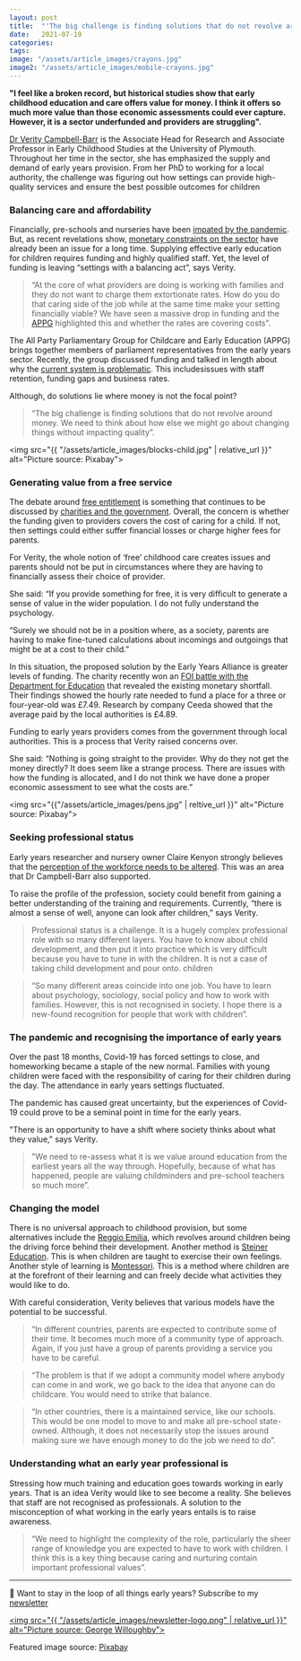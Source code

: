 ```yaml
---
layout: post
title:  "'The big challenge is finding solutions that do not revolve around money' — Dr Verity Campbell Barr on assessing the challenges of improving early education"
date:   2021-07-19
categories:
tags:
image: "/assets/article_images/crayons.jpg"
image2: "/assets/article_images/mobile-crayons.jpg"
---
```


<html>
  <p><b>"I feel like a broken record, but historical studies show that early childhood education and care offers value for money. I think it offers so much more value than those economic assessments could ever capture. However, it is a sector underfunded and providers are struggling".</b>
  
  <p><a href="https://www.plymouth.ac.uk/staff/verity-campbell-barr">Dr Verity Campbell-Barr</a> is the Associate Head for Research and Associate Professor in Early Childhood Studies at the University of Plymouth. Throughout her time in the sector, she has emphasized the supply and demand of early years provision. From her PhD to working for a local authority, the challenge was figuring out how settings can provide high-quality services and ensure the best possible outcomes for children</p>
  
  <h3> Balancing care and affordability </h3>
  <p>Financially, pre-schools and nurseries have been <a href="https://www.bbc.co.uk/news/uk-wales-55665962">impated by the pandemic</a>. But, as recent revelations show, <a href="https://www.theguardian.com/education/2021/jun/15/ministers-knowingly-underfunding-childcare-sector-england">monetary constraints on the sector</a> have already been an issue for a long time. Supplying effective early education for children requires funding and highly qualified staff. Yet, the level of funding is leaving “settings with a balancing act”, says Verity.</p>
  
  <blockquote>“At the core of what providers are doing is working with families and they do not want to charge them extortionate rates. How do you do that caring side of the job while at the same time make your setting financially viable? We have seen a massive drop in funding and the <a href="https://connectpa.co.uk/party-parliamentary-group-childcare-early-education/">APPG</a> highlighted this and whether the rates are covering costs". </blockquote>
  
  <p>The All Party Parliamentary Group for Childcare and Early Education (APPG) brings together members of parliament representatives from the early years sector. Recently, the group discussed funding and talked in length about why the <a href="https://connectpa.co.uk/wp-content/uploads/2019/07/Steps-to-sustainability-report.pdf">current system is problematic</a>. This includesissues with staff retention, funding gaps and business rates.</p>
  
  <p>Although, do solutions lie where money is not the focal point?</p>
  
  <blockquote>“The big challenge is finding solutions that do not revolve around money. We need to think about how else we might go about changing things without impacting quality”. </blockquote>
  
  <img src="{{ "/assets/article_images/blocks-child.jpg" | relative_url }}" alt="Picture source: Pixabay">
  
  <h3> Generating value from a free service </h3>
  
  <p>The debate around <a href="https://gwilloughby99.github.io/early-years-project/2021/06/23/what-is-free-entitlement.html">free entitlement</a> is something that continues to be discussed by <a href="https://www.eyalliance.org.uk/news/2021/06/new-data-shows-ministers-knew-early-years-was-underfunded">charities and the government</a>. Overall, the concern is whether the funding given to providers covers the cost of caring for a child. If not, then settings could either suffer financial losses or charge higher fees for parents.</p>
  
  <p>For Verity, the whole notion of ‘free’ childhood care creates issues and parents should not be put in circumstances where they are having to financially assess their choice of provider.</p>
 
<p>She said: “If you provide something for free, it is very difficult to generate a sense of value in the wider population. I do not fully understand the psychology.</p>

<p>“Surely we should not be in a position where, as a society, parents are having to make fine-tuned calculations about incomings and outgoings that might be at a cost to their child.”</p>

<p>In this situation, the proposed solution by the Early Years Alliance is greater levels of funding. The charity recently won an <a href="https://www.eyalliance.org.uk/freedom-information-investigation-findings">FOI battle with the Department for Education</a> that revealed the existing monetary shortfall. Their findings showed the hourly rate needed to fund a place for a three or four-year-old was £7.49. Research by company Ceeda showed that the average paid by the local authorities is £4.89. </p>

<p>Funding to early years providers comes from the government through local authorities. This is a process that Verity raised concerns over.</p>

<p>She said: “Nothing is going straight to the provider. Why do they not get the money directly? It does seem like a strange process. There are issues with how the funding is allocated, and I do not think we have done a proper economic assessment to see what the costs are.” </p>
  
 <img src="{{"/assets/article_images/pens.jpg" | reltive_url }}" alt="Picture source: Pixabay">

<h3> Seeking professional status </h3>

<p>Early years researcher and nursery owner Claire Kenyon strongly believes that the <a href="https://gwilloughby99.github.io/early-years-project/2021/07/08/We-need-to-be-attracting-highly-intelligent-people-A-focus-and-solution-to-changing-the-perception-of-early-years-staff.html">perception of the workforce needs to be altered</a>. This was an area that Dr Campbell-Barr also supported.</p>

<p>To raise the profile of the profession, society could benefit from gaining a better understanding of the training and requirements. Currently, “there is almost a sense of well, anyone can look after children,” says Verity.</p>

<blockquote>Professional status is a challenge. It is a hugely complex professional role with so many different layers. You have to know about child development, and then put it into practice which is very difficult because you have to tune in with the children. It is not a case of taking child development and pour onto. children</blockquote>

<blockquote>“So many different areas coincide into one job. You have to learn about psychology, sociology, social policy and how to work with families. However, this is not recognised in society. I hope there is a new-found recognition for people that work with children”.</blockquote>

<h3> The pandemic and recognising the importance of early years </h3>

<p>Over the past 18 months, Covid-19 has forced settings to close, and homeworking became a staple of the new normal. Families with young children were faced with the responsibility of caring for their children during the day. The attendance in early years settings fluctuated.</p>

<div class="flourish-embed flourish-chart" data-src="visualisation/6735014"><script src="https://public.flourish.studio/resources/embed.js"></script></div>

<p>The pandemic has caused great uncertainty, but the experiences of Covid-19 could prove to be a seminal point in time for the early years. </p>

<p>"There is an opportunity to have a shift where society thinks about what they value," says Verity.</p>

<blockquote>"We need to re-assess what it is we value around education from the earliest years all the way through. Hopefully, because of what has happened, people are valuing childminders and pre-school teachers so much more”.</blockquote>
  
<h3> Changing the model </h3>

<p> There is no universal approach to childhood provision, but some alternatives include the <a href="https://www.daynurseries.co.uk/advice/the-reggio-emilia-approach-to-early-years-education">Reggio Emilia</a>, which revolves around children being the driving force behind their development. Another method is <a href="https://www.daynurseries.co.uk/advice/what-are-steiner-nurseries">Steiner Education</a>. This is when children are taught to exercise their own feelings. Another style of learning is <a href="https://www.daynurseries.co.uk/advice/the-montessori-method-of-education-a-child-led-approach">Montessori</a>. This is a method where children are at the forefront of their learning and can freely decide what activities they would like to do.</p>

<p>With careful consideration, Verity believes that various models have the potential to be successful.</p>

<blockquote>“In different countries, parents are expected to contribute some of their time. It becomes much more of a community type of approach. Again, if you just have a group of parents providing a service you have to be careful.</blockquote>

<blockquote>“The problem is that if we adopt a community model where anybody can come in and work, we go back to the idea that anyone can do childcare. You would need to strike that balance.</blockquote>

<blockquote>“In other countries, there is a maintained service, like our schools. This would be one model to move to and make all pre-school state-owned. Although, it does not necessarily stop the issues around making sure we have enough money to do the job we need to do”.</blockquote>

<h3> Understanding what an early year professional is </h3>

<p>Stressing how much training and education goes towards working in early years. That is an idea Verity would like to see become a reality. She believes that staff are not recognised as professionals.  A solution to the misconception of what working in the early years entails is to raise awareness.</p>

<blockquote>“We need to highlight the complexity of the role, particularly the sheer range of knowledge you are expected to have to work with children. I think this is a key thing because caring and nurturing contain important professional values”.</blockquote>
  
  <hr>

<p>📧 Want to stay in the loop of all things early years? Subscribe to my <a href="http://eepurl.com/ho9yUv">newsletter</a></p>

<a href="http://eepurl.com/ho9yUv"> <img src="{{ "/assets/article_images/newsletter-logo.png" | relative_url }}" alt="Picture source: George Willoughby"></a>
                                                                                                                                            
<p> Featured image source: <a href="https://pixabay.com/photos/crayons-coloring-book-coloring-hand-1445053/">Pixabay</a></p>


 



 
 

